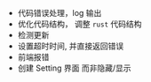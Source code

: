-   代码错误处理，log 输出
-   优化代码结构， 调整 `rust` 代码结构
-   检测更新
-   设置超时时间, 并直接返回错误
-   前端报错
-   创建 Setting 界面 而非隐藏/显示

